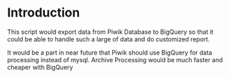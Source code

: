 # Introduction

This script would export data from Piwik Database to BigQuery so that it could be able to handle such a large of data and do customized report.

It would be a part in near future that Piwik should use BigQuery for data processing instead of mysql. Archive Processing would be much faster and cheaper with BigQuery
